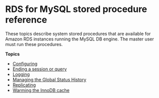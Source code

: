 # RDS for MySQL stored procedure reference<a name="Appendix.MySQL.SQLRef"></a>

These topics describe system stored procedures that are available for Amazon RDS instances running the MySQL DB engine\. The master user must run these procedures\.

**Topics**
+ [Configuring](mysql-stored-proc-configuring.md)
+ [Ending a session or query](mysql-stored-proc-ending.md)
+ [Logging](mysql-stored-proc-logging.md)
+ [Managing the Global Status History](mysql-stored-proc-gsh.md)
+ [Replicating](mysql-stored-proc-replicating.md)
+ [Warming the InnoDB cache](mysql-stored-proc-warming.md)